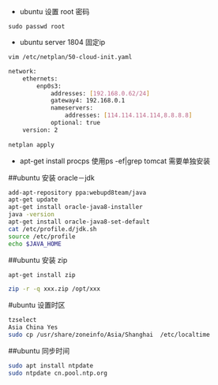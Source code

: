 - ubuntu 设置 root 密码

```
sudo passwd root
```

- ubuntu server 1804 固定ip

```sh
vim /etc/netplan/50-cloud-init.yaml

network:
    ethernets:
        enp0s3:
            addresses: [192.168.0.62/24]
            gateway4: 192.168.0.1
            nameservers:
                addresses: [114.114.114.114,8.8.8.8]
            optional: true
    version: 2
    
netplan apply

```

- apt-get install procps 使用ps -ef|grep tomcat 需要单独安装

##ubuntu 安装 oracle－jdk 

```sh
add-apt-repository ppa:webupd8team/java
apt-get update
apt-get install oracle-java8-installer
java -version
apt-get install oracle-java8-set-default
cat /etc/profile.d/jdk.sh
source /etc/profile
echo $JAVA_HOME
```

##ubuntu 安装 zip

```sh
apt-get install zip

zip -r -q xxx.zip /opt/xxx
```
 
 
#ubuntu 设置时区

```sh
tzselect
Asia China Yes
sudo cp /usr/share/zoneinfo/Asia/Shanghai  /etc/localtime
```

##ubuntu 同步时间

```sh
sudo apt install ntpdate
sudo ntpdate cn.pool.ntp.org
```
